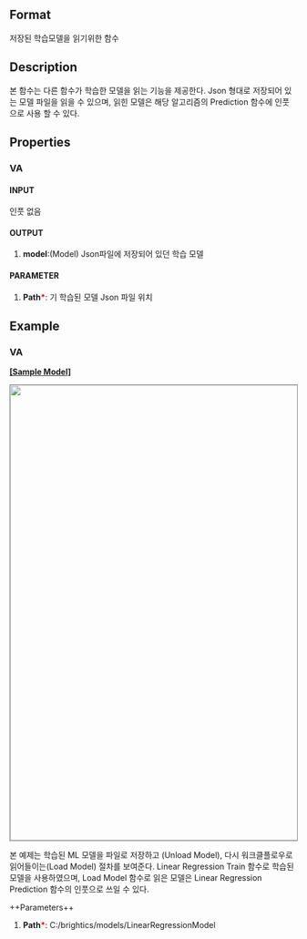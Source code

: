 ## Format
저장된 학습모델을 읽기위한 함수 

## Description

본 함수는 다른 함수가 학습한 모델을 읽는 기능을 제공한다. 
Json 형대로 저장되어 있는 모델 파일을 읽을 수 있으며, 읽힌 모델은 해당 알고리즘의 Prediction 함수에 인풋으로 사용 할 수 있다.   

## Properties
### VA
#### INPUT
인풋 없음 
#### OUTPUT
1. **model**:(Model) Json파일에 저장되어 있던 학습 모델   

#### PARAMETER
1. **Path**<b style="color:red">*</b>: 기 학습된 모델 Json 파일 위치

## Example
### VA

**<a href="/static/help/python/sample_model/load_model.json" download>[Sample Model]</a>**

<img src="/static/help/python/sample_model_img/load_model.PNG"  width="800px" style="border: 1px solid gray" >


본 예제는 학습된 ML 모델을 파일로 저장하고 (Unload Model), 다시 워크클플로우로 읽어들이는(Load Model) 절차를 보여준다. 
Linear Regression Train 함수로 학습된 모델을 사용하였으며, Load Model 함수로 읽은 모델은 Linear Regression Prediction 함수의 인풋으로 쓰일 수 있다.    

++Parameters++
1. **Path**<b style="color:red">*</b>: C:/brightics/models/LinearRegressionModel